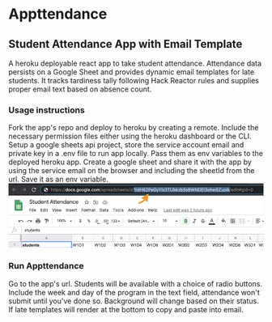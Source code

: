 # Appttendance

## Student Attendance App with Email Template

A heroku deployable react app to take student attendance. Attendance data persists on a Google Sheet and provides dynamic email templates for late students. It tracks tardiness tally following Hack Reactor rules and supplies proper email text based on absence count.

### Usage instructions

Fork the app's repo and deploy to heroku by creating a remote.
Include the necessary permission files either using the heroku dashboard or the CLI.
Setup a google sheets api project, store the service account email and private key in a .env file to run app locally. Pass them as env variables to the deployed heroku app.
Create a google sheet and share it with the app by using the service email on the browser and including the sheetId from the url. Save it as an env variable.
![SHEETID](readmeFiles/sheetId.png)

### Run Appttendance

Go to the app's url.
Students will be available with a choice of radio buttons.
Include the week and day of the program in the text field, attendance won't submit until you've done so. Background will change based on their status. If late templates will render at the bottom to copy and paste into email.
